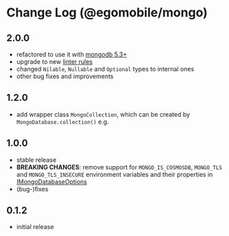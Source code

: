 # Change Log (@egomobile/mongo)

## 2.0.0

- refactored to use it with [mongodb 5.3+](https://www.npmjs.com/package/mongodb)
- upgrade to new [linter rules](https://github.com/egomobile/eslint-config-ego)
- changed `Nilable`, `Nullable` and `Optional` types to internal ones
- other bug fixes and improvements

## 1.2.0

- add wrapper class `MongoCollection`, which can be created by `MongoDatabase.collection()` e.g.

## 1.0.0

- stable release
- **BREAKING CHANGES**: remove support for `MONGO_IS_COSMOSDB`, `MONGO_TLS` and `MONGO_TLS_INSECURE` environment variables and their properties in [IMongoDatabaseOptions](https://egomobile.github.io/node-mongo/interfaces/IMongoDatabaseOptions.html)
- (bug-)fixes

## 0.1.2

- initial release
